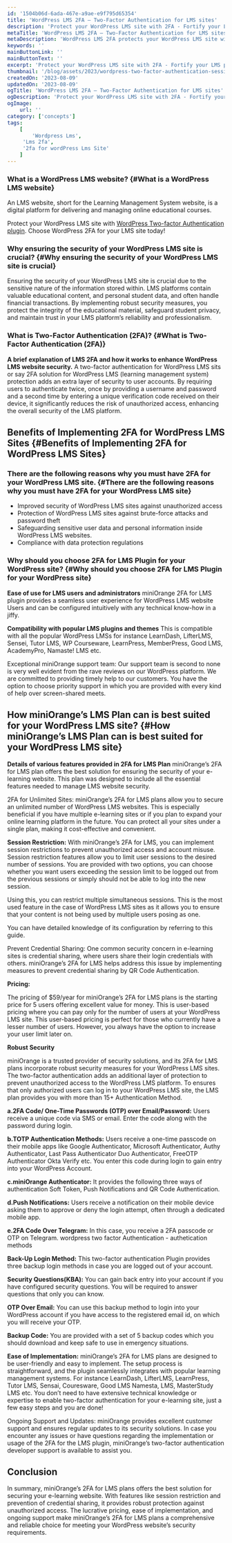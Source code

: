 ```yaml
---
id: '1504b06d-6ada-467e-a9ae-e9f795d65354'
title: 'WordPress LMS 2FA – Two-Factor Authentication for LMS sites'
description: 'Protect your WordPress LMS site with 2FA - Fortify your LMS platform against potential threats and keep your users data safe.'
metaTitle: 'WordPress LMS 2FA – Two-Factor Authentication for LMS sites'
metaDescription: 'WordPress LMS 2FA protects your WordPress LMS site with 2FA - Fortify your LMS platform against potential threats and keep your users data safe.'
keywords: ''
mainButtonLink: ''
mainButtonText: ''
excerpt: 'Protect your WordPress LMS site with 2FA - Fortify your LMS platform against potential threats and keep your users data safe.'
thumbnail: '/blog/assets/2023/wordpress-two-factor-authentication-session-restriction.webp'
createdOn: '2023-08-09'
updatedOn: '2023-08-09'
ogTitle: 'WordPress LMS 2FA – Two-Factor Authentication for LMS sites'
ogDescription: 'Protect your WordPress LMS site with 2FA - Fortify your LMS platform against potential threats and keep your users data safe.'
ogImage:
    url: ''
category: ['concepts']
tags:
    [
		'Wordpress Lms',
     'Lms 2fa', 
     '2fa for wordPress Lms Site' 
    ]
---
```


### What is a WordPress LMS website? {#What is a WordPress LMS website}

An LMS website, short for the Learning Management System website, is a digital platform for delivering and managing online educational courses.

Protect your WordPress LMS site with [WordPress Two-factor Authentication plugin](https://plugins.miniorange.com/2-factor-authentication-for-wordpress-wp-2fa). Choose WordPress 2FA for your LMS site  today!

### Why ensuring the security of your WordPress LMS site is crucial? {#Why ensuring the security of your WordPress LMS site is crucial}

Ensuring the security of your WordPress LMS site is crucial due to the sensitive nature of the information stored within. LMS platforms contain valuable educational content, and personal student data, and often handle financial transactions. By implementing robust security measures, you protect the integrity of the educational material, safeguard student privacy, and maintain trust in your LMS platform’s reliability and professionalism.

### What is Two-Factor Authentication (2FA)? {#What is Two-Factor Authentication (2FA)}

**A brief explanation of LMS 2FA and how it works to enhance WordPress LMS website security.**
A two-factor authentication for WordPress LMS sits or say 2FA solution for WordPress LMS (learning management system) protection adds an extra layer of security to user accounts. By requiring users to authenticate twice, once by providing a username and password and a second time by entering a unique verification code received on their device, it significantly reduces the risk of unauthorized access, enhancing the overall security of the LMS platform.

## Benefits of Implementing 2FA for WordPress LMS Sites {#Benefits of Implementing 2FA for WordPress LMS Sites}

### There are the following reasons why you must have 2FA for your WordPress LMS site. {#There are the following reasons why you must have 2FA for your WordPress LMS site}

-   Improved security of WordPress LMS sites against unauthorized access
-   Protection of WordPress LMS sites against brute-force attacks and password theft
-   Safeguarding sensitive user data and personal information inside WordPress LMS websites.
-   Compliance with data protection regulations

### Why should you choose 2FA for LMS Plugin for your WordPress site? {#Why should you choose 2FA for LMS Plugin for your WordPress site}

**Ease of use for LMS users and administrators**
miniOrange 2FA for LMS plugin provides a seamless user experience for WordPress LMS website Users and can be configured intuitively with any technical know-how in a jiffy.

**Compatibility with popular LMS plugins and themes**
This is compatible with all the popular WordPress LMSs for instance LearnDash, LifterLMS, Sensei, Tutor LMS, WP Courseware, LearnPress, MemberPress, Good LMS, AcademyPro, Namaste! LMS etc.

Exceptional miniOrange support team: Our support team is second to none is very well evident from the rave reviews on our WordPress platform. We are committed to providing timely help to our customers. You have the option to choose priority support in which you are provided with every kind of help over screen-shared meets.

## How miniOrange’s LMS Plan can is best suited for your WordPress LMS site? {#How miniOrange’s LMS Plan can is best suited for your WordPress LMS site}

**Details of various features provided in 2FA for LMS Plan**
miniOrange’s 2FA for LMS plan offers the best solution for ensuring the security of your e-learning website. This plan was designed to include all the essential features needed to manage LMS website security.

2FA for Unlimited Sites: miniOrange’s 2FA for LMS plans allow you to secure an unlimited number of WordPress LMS websites. This is especially beneficial if you have multiple e-learning sites or if you plan to expand your online learning platform in the future. You can protect all your sites under a single plan, making it cost-effective and convenient.

**Session Restriction:** With miniOrange’s 2FA for LMS, you can implement session restrictions to prevent unauthorized access and account misuse. Session restriction features allow you to limit user sessions to the desired number of sessions. You are provided with two options, you can choose whether you want users exceeding the session limit to be logged out from the previous sessions or simply should not be able to log into the new session.

Using this, you can restrict multiple simultaneous sessions. This is the most used feature in the case of WordPress LMS sites as it allows you to ensure that your content is not being used by multiple users posing as one.

You can have detailed knowledge of its configuration by referring to this guide.

Prevent Credential Sharing: One common security concern in e-learning sites is credential sharing, where users share their login credentials with others. miniOrange’s 2FA for LMS helps address this issue by implementing measures to prevent credential sharing by QR Code Authentication.

**Pricing:**

The pricing of $59/year for miniOrange’s 2FA for LMS plans is the starting price for 5 users offering excellent value for money. This is user-based pricing where you can pay only for the number of users at your WordPress LMS site. This user-based pricing is perfect for those who currently have a lesser number of users. However, you always have the option to increase your user limit later on.

**Robust Security**

miniOrange is a trusted provider of security solutions, and its 2FA for LMS plans incorporate robust security measures for your WordPress LMS sites. The two-factor authentication adds an additional layer of protection to prevent unauthorized access to the WordPress LMS platform. To ensures that only authorized users can log in to your WordPress LMS site, the LMS plan provides you with more than 15+ Authentication Method.

**a.2FA Code/ One-Time Passwords (OTP) over Email/Password:** Users receive a unique code via SMS or email. Enter the code along with the password during login.

**b.TOTP Authentication Methods:** Users receive a one-time passcode on their mobile apps like Google Authenticator, Microsoft Authenticator, Authy Authenticator, Last Pass Authenticator Duo Authenticator, FreeOTP Authenticator Okta Verify etc. You enter this code during login to gain entry into your WordPress Account.

**c.miniOrange Authenticator:** It provides the following three ways of authentication
Soft Token, Push Notifications and QR Code Authentication.

**d.Push Notifications:** Users receive a notification on their mobile device asking them to approve or deny the login attempt, often through a dedicated mobile app.

**e.2FA Code Over Telegram:** In this case, you receive a 2FA passcode or OTP on Telegram.
wordpress two factor Authentication - authetication methods

**Back-Up Login Method:** This two-factor authentication Plugin provides three backup login methods in case you are logged out of your account.

**Security Questions(KBA):** You can gain back entry into your account if you have configured security questions. You will be required to answer questions that only you can know.

**OTP Over Email:** You can use this backup method to login into your WordPress account if you have access to the registered email id, on which you will receive your OTP.

**Backup Code:** You are provided with a set of 5 backup codes which you should download and keep safe to use in emergency situations.

**Ease of Implementation:** miniOrange’s 2FA for LMS plans are designed to be user-friendly and easy to implement. The setup process is straightforward, and the plugin seamlessly integrates with popular learning management systems. For instance LearnDash, LifterLMS, LearnPress, Tutor LMS, Sensai, Couresware, Good LMS Namesta, LMS, MasterStudy LMS etc. You don’t need to have extensive technical knowledge or expertise to enable two-factor authentication for your e-learning site, just a few easy steps and you are done!

Ongoing Support and Updates: miniOrange provides excellent customer support and ensures regular updates to its security solutions. In case you encounter any issues or have questions regarding the implementation or usage of the 2FA for the LMS plugin, miniOrange’s two-factor authentication developer support is available to assist you.

## Conclusion

In summary, miniOrange’s 2FA for LMS plans offers the best solution for securing your e-learning website. With features like session restriction and prevention of credential sharing, it provides robust protection against unauthorized access. The lucrative pricing, ease of implementation, and ongoing support make miniOrange’s 2FA for LMS plans a comprehensive and reliable choice for meeting your WordPress website’s security requirements.
